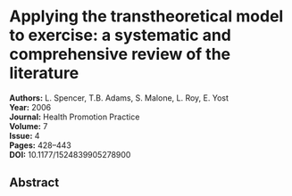 # Applying the transtheoretical model to exercise: a systematic and comprehensive review of the literature

**Authors:** L. Spencer, T.B. Adams, S. Malone, L. Roy, E. Yost  
**Year:** 2006  
**Journal:** Health Promotion Practice  
**Volume:** 7  
**Issue:** 4  
**Pages:** 428–443  
**DOI:** 10.1177/1524839905278900  

## Abstract


